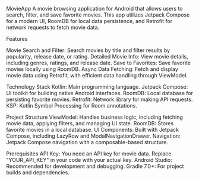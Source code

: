
MovieApp
A movie browsing application for Android that allows users to search, filter, and save favorite movies. This app utilizes Jetpack Compose for a modern UI, RoomDB for local data persistence, and Retrofit for network requests to fetch movie data.

Features

Movie Search and Filter: Search movies by title and filter results by popularity, release date, or rating.
Detailed Movie Info: View movie details, including genres, ratings, and release date.
Save to Favorites: Save favorite movies locally using RoomDB.
Async Data Fetching: Fetch and display movie data using Retrofit, with efficient data handling through ViewModel.


Technology Stack
Kotlin: Main programming language.
Jetpack Compose: UI toolkit for building native Android interfaces.
RoomDB: Local database for persisting favorite movies.
Retrofit: Network library for making API requests.
KSP: Kotlin Symbol Processing for Room annotations.


Project Structure
ViewModel: Handles business logic, including fetching movie data, applying filters, and managing UI state.
RoomDB: Stores favorite movies in a local database.
UI Components: Built with Jetpack Compose, including LazyRow and ModalNavigationDrawer.
Navigation: Jetpack Compose navigation with a composable-based structure.


Prerequisites
API Key: You need an API key for movie data. Replace "YOUR_API_KEY" in your code with your actual key.
Android Studio: Recommended for development and debugging.
Gradle 7.0+: For project builds and dependencies.
